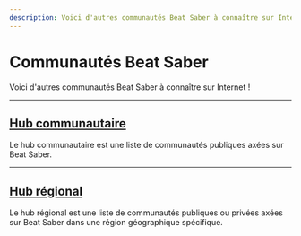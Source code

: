 ```yaml
---
description: Voici d'autres communautés Beat Saber à connaître sur Internet !
---
```


# Communautés Beat Saber
Voici d'autres communautés Beat Saber à connaître sur Internet !

---

## [Hub communautaire](./community-hub.md)
Le hub communautaire est une liste de communautés publiques axées sur Beat Saber.

---

## [Hub régional](./regional-hub.md)
Le hub régional est une liste de communautés publiques ou privées axées sur Beat Saber dans une région géographique spécifique.
